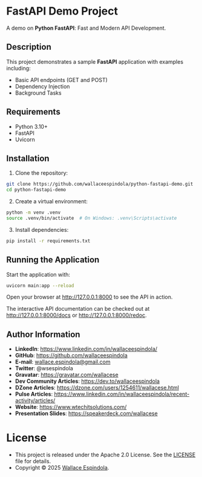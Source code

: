 # FastAPI Demo Project

A demo on **Python FastAPI**: Fast and Modern API Development.

## Description

This project demonstrates a sample **FastAPI** application with examples including:

- Basic API endpoints (GET and POST)
- Dependency Injection
- Background Tasks

## Requirements

- Python 3.10+
- FastAPI
- Uvicorn

## Installation

1. Clone the repository:

```bash
git clone https://github.com/wallaceespindola/python-fastapi-demo.git
cd python-fastapi-demo
```

2. Create a virtual environment:

```bash
python -m venv .venv
source .venv/bin/activate  # On Windows: .venv\Scripts\activate
```

3. Install dependencies:

```bash
pip install -r requirements.txt
```

## Running the Application

Start the application with:

```bash
uvicorn main:app --reload
```

Open your browser at http://127.0.0.1:8000 to see the API in action.

The interactive API documentation can be checked out at http://127.0.0.1:8000/docs or http://127.0.0.1:8000/redoc.

## Author Information

- **LinkedIn**: https://www.linkedin.com/in/wallaceespindola/
- **GitHub**: https://github.com/wallaceespindola
- **E-mail**: wallace.espindola@gmail.com
- **Twitter**: @wsespindola
- **Gravatar**: https://gravatar.com/wallacese
- **Dev Community Articles**: https://dev.to/wallaceespindola
- **DZone Articles**: https://dzone.com/users/1254611/wallacese.html
- **Pulse Articles**: https://www.linkedin.com/in/wallaceespindola/recent-activity/articles/
- **Website**: https://www.wtechitsolutions.com/
- **Presentation Slides**: https://speakerdeck.com/wallacese

# License

- This project is released under the Apache 2.0 License. See the [LICENSE](LICENSE) file for details.
- Copyright © 2025 [Wallace Espindola](https://github.com/wallaceespindola/).
